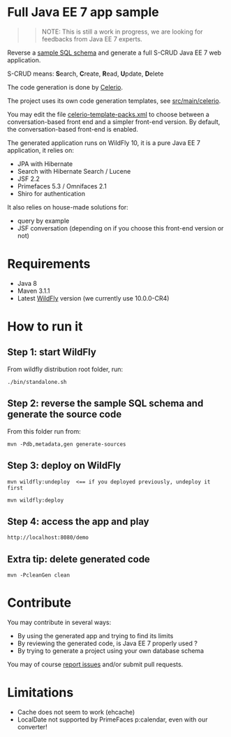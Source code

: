 # Full Java EE 7 app sample

>>
>> NOTE: This is still a work in progress, we are looking for feedbacks from Java EE 7 experts.
>> 

Reverse a [sample SQL schema](https://github.com/jaxio/javaee-lab/tree/master/src/main/sql/h2/01-create.sql) 
and generate a full S-CRUD Java EE 7 web application.

S-CRUD means: **S**earch, **C**reate, **R**ead, **U**pdate, **D**elete

The code generation is done by [Celerio](http://www.jaxio.com/en/).

The project uses its own code generation templates, see [src/main/celerio](https://github.com/jaxio/javaee-lab/tree/master/src/celerio).

You may edit the file [celerio-template-packs.xml](https://github.com/jaxio/javaee-lab/tree/master/src/main/config/celerio-maven-plugin/celerio-template-packs.xml) 
to choose between a conversation-based front end and a simpler front-end version. By default, the conversation-based front-end is enabled.
 
The generated application runs on WildFly 10, it is a pure Java EE 7 application, it relies on:

* JPA with Hibernate
* Search with Hibernate Search / Lucene
* JSF 2.2
* Primefaces 5.3 / Omnifaces 2.1
* Shiro for authentication

It also relies on house-made solutions for:

* query by example
* JSF conversation (depending on if you choose this front-end version or not)


# Requirements

* Java 8
* Maven 3.1.1
* Latest [WildFly](http://wildfly.org/downloads/) version (we currently use 10.0.0-CR4)

# How to run it

## Step 1: start WildFly

From wildfly distribution root folder, run:

    ./bin/standalone.sh
    
## Step 2: reverse the sample SQL schema and generate the source code
    
From this folder run from:

    mvn -Pdb,metadata,gen generate-sources

## Step 3: deploy on WildFly

    mvn wildfly:undeploy  <== if you deployed previously, undeploy it first

    mvn wildfly:deploy

## Step 4: access the app and play

    http://localhost:8080/demo

## Extra tip: delete generated code

    mvn -PcleanGen clean

# Contribute

You may contribute in several ways:

* By using the generated app and trying to find its limits
* By reviewing the generated code, is Java EE 7 properly used ?
* By trying to generate a project using your own database schema

You may of course [report issues](https://github.com/jaxio/javaee-lab/issues) and/or submit pull requests.

# Limitations

* Cache does not seem to work (ehcache)
* LocalDate not supported by PrimeFaces p:calendar, even with our converter!

